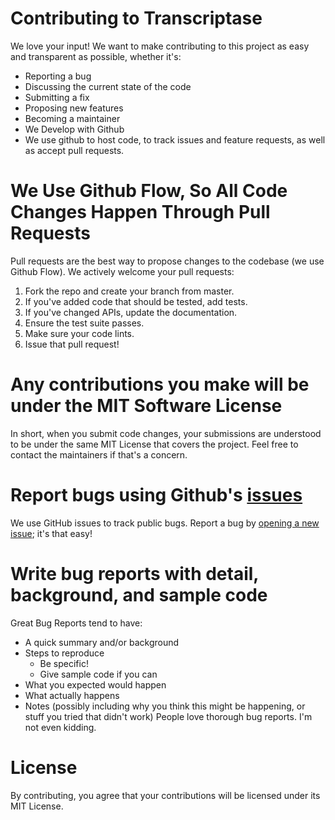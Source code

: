 # Contributing to Transcriptase
We love your input! We want to make contributing to this project as easy and transparent as possible, whether it's:

- Reporting a bug
- Discussing the current state of the code
- Submitting a fix
- Proposing new features
- Becoming a maintainer
- We Develop with Github
- We use github to host code, to track issues and feature requests, as well as accept pull requests.

# We Use Github Flow, So All Code Changes Happen Through Pull Requests
Pull requests are the best way to propose changes to the codebase (we use Github Flow). We actively welcome your pull requests:

1. Fork the repo and create your branch from master.
2. If you've added code that should be tested, add tests.
3. If you've changed APIs, update the documentation.
4. Ensure the test suite passes.
5. Make sure your code lints.
6. Issue that pull request!

# Any contributions you make will be under the MIT Software License
In short, when you submit code changes, your submissions are understood to be under the same MIT License that covers the project. Feel free to contact the maintainers if that's a concern.

# Report bugs using Github's [issues](https://github.com/lukeJEdwards/nand2tetris-snippets/issues)
We use GitHub issues to track public bugs. Report a bug by [opening a new issue](https://github.com/lukeJEdwards/nand2tetris-snippets/issues/new/choose); it's that easy!

# Write bug reports with detail, background, and sample code

Great Bug Reports tend to have:

- A quick summary and/or background
- Steps to reproduce
	- Be specific!
	- Give sample code if you can
- What you expected would happen
- What actually happens
- Notes (possibly including why you think this might be happening, or stuff you tried that didn't work)
People love thorough bug reports. I'm not even kidding.

# License
By contributing, you agree that your contributions will be licensed under its MIT License.
